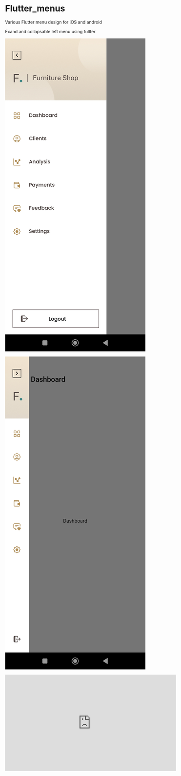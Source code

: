 # Flutter_menus

Various Flutter menu design for iOS and android 

Exand and collapsable left menu using fullter 

![alt text](https://github.com/mitsBhadeshiya/Flutter_menus/blob/main/Demo1/Screenshot_2023-07-14-16-16-01-445_com.example.navigation_drawer_demo.jpg?raw=true)

![alt text](https://raw.githubusercontent.com/mitsBhadeshiya/Flutter_menus/main/Demo1/Screenshot_2023-07-14-16-16-06-018_com.example.navigation_drawer_demo.jpg)

<iframe src="https://www.youtube.com/embed/dQw4w9WgXcQ" width="560" height="315" frameborder="0" allowfullscreen></iframe>

  


